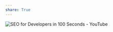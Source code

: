 ```yaml
---
share: True
---
```

![SEO for Developers in 100 Seconds - YouTube](https://youtu.be/-B58GgsehKQ?si=b_NUJJvEDwUDlwfe)